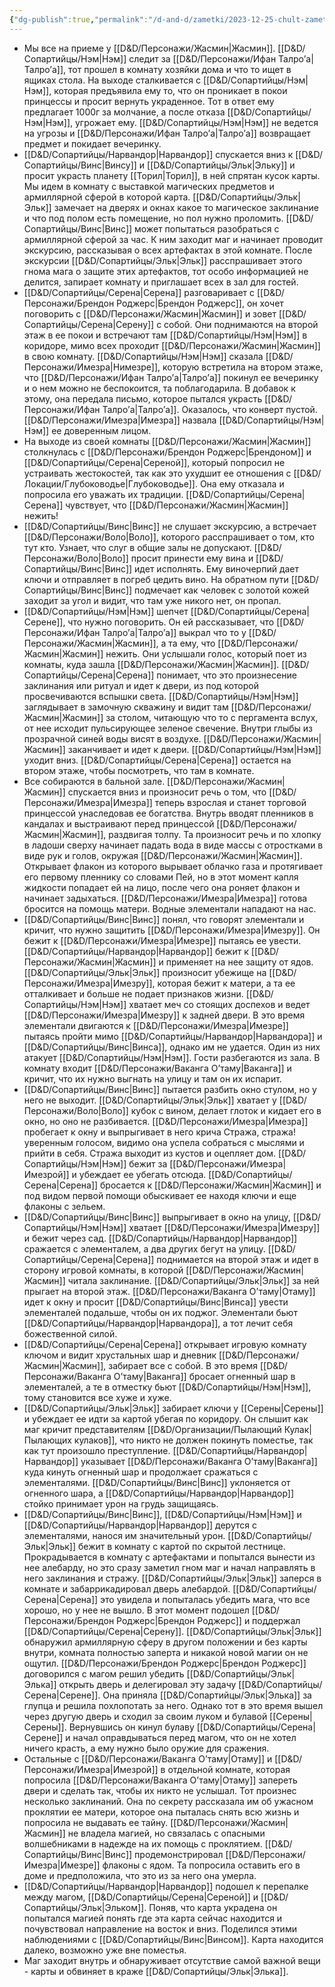 ```yaml
---
{"dg-publish":true,"permalink":"/d-and-d/zametki/2023-12-25-chult-zametki-o-sessii/","created":"2024-01-10T18:39:09.092+04:00","updated":"2024-01-10T18:43:46.602+04:00"}
---
```




- Мы все на приеме у [[D&D/Персонажи/Жасмин\|Жасмин]]. [[D&D/Сопартийцы/Нэм\|Нэм]] следит за [[D&D/Персонажи/Ифан Талро’a\|Талро’a]], тот прошел в комнату хозяйки дома и что то ищет в ящиках стола. На выходе сталкивается с [[D&D/Сопартийцы/Нэм\|Нэм]], которая предъявила ему то, что он проникает в покои принцессы и просит вернуть украденное. Тот в ответ ему предлагает 1000г за молчание, а после отказа [[D&D/Сопартийцы/Нэм\|Нэм]], угрожает ему. [[D&D/Сопартийцы/Нэм\|Нэм]] не ведется на угрозы и [[D&D/Персонажи/Ифан Талро’a\|Талро’a]] возвращает предмет и покидает вечеринку.
- [[D&D/Сопартийцы/Нарвандор\|Нарвандор]] спускается вниз к [[D&D/Сопартийцы/Винс\|Винсу]] и [[D&D/Сопартийцы/Эльк\|Эльку]] и просит украсть планету [[Торил\|Торил]], в ней спрятан кусок карты. Мы идем в комнату с выставкой магических предметов и армиллярной сферой в которой карта. [[D&D/Сопартийцы/Эльк\|Эльк]] замечает на дверях и окнах какое то магическое заклинание и что под полом есть помещение, но пол нужно проломить. [[D&D/Сопартийцы/Винс\|Винс]] может попытаться разобраться с армиллярной сферой за час. К ним заходит маг и начинает проводит экскурсию, рассказывая о всех артефактах в этой комнате. После экскурсии [[D&D/Сопартийцы/Эльк\|Эльк]] расспрашивает этого гнома мага о защите этих артефактов, тот особо информацией не делится, запирает комнату и приглашает всех в зал для гостей.
- [[D&D/Сопартийцы/Серена\|Серена]] разговаривает с [[D&D/Персонажи/Брендон Роджерс\|Брендон Роджерс]], он хочет поговорить с [[D&D/Персонажи/Жасмин\|Жасмин]] и зовет [[D&D/Сопартийцы/Серена\|Серену]] с собой. Они поднимаются на второй этаж в ее покои и встречают там [[D&D/Сопартийцы/Нэм\|Нэм]] в коридоре, мимо всех проходит [[D&D/Персонажи/Жасмин\|Жасмин]] в свою комнату. [[D&D/Сопартийцы/Нэм\|Нэм]] сказала [[D&D/Персонажи/Имезра\|Нимезре]], которую встретила на втором этаже, что [[D&D/Персонажи/Ифан Талро’a\|Талро’a]] покинул ее вечеринку и о нем можно не беспокоится, та поблагодарила. В добавок к этому, она передала письмо, которое пытался украсть [[D&D/Персонажи/Ифан Талро’a\|Талро’a]]. Оказалось, что конверт пустой. [[D&D/Персонажи/Имезра\|Имезра]] назвала [[D&D/Сопартийцы/Нэм\|Нэм]] ее доверенным лицом.
- На выходе из своей комнаты [[D&D/Персонажи/Жасмин\|Жасмин]] столкнулась с [[D&D/Персонажи/Брендон Роджерс\|Брендоном]] и [[D&D/Сопартийцы/Серена\|Сереной]], который попросил не устраивать жестокостей, так как это ухудшит ее отношения с [[D&D/Локации/Глубоководье\|Глубоководье]]. Она ему отказала и попросила его уважать их традиции. [[D&D/Сопартийцы/Серена\|Серена]] чувствует, что [[D&D/Персонажи/Жасмин\|Жасмин]] нежить!
- [[D&D/Сопартийцы/Винс\|Винс]] не слушает экскурсию, а встречает [[D&D/Персонажи/Воло\|Воло]], которого расспрашивает о том, кто тут кто. Узнает, что слуг в общие залы не допускают. [[D&D/Персонажи/Воло\|Воло]] просит принести ему вина и [[D&D/Сопартийцы/Винс\|Винс]] идет исполнять. Ему виночерпий дает ключи и отправляет в погреб цедить вино. На обратном пути [[D&D/Сопартийцы/Винс\|Винс]] подмечает как человек с золотой кожей заходит за угол и видит, что там уже никого нет, он пропал.
- [[D&D/Сопартийцы/Нэм\|Нэм]] шепчет [[D&D/Сопартийцы/Серена\|Серене]], что нужно поговорить. Он ей рассказывает, что [[D&D/Персонажи/Ифан Талро’a\|Талро’a]] выкрал что то у [[D&D/Персонажи/Жасмин\|Жасмин]], а та ему, что [[D&D/Персонажи/Жасмин\|Жасмин]] нежить. Они услышали голос, который поет из комнаты, куда зашла [[D&D/Персонажи/Жасмин\|Жасмин]]. [[D&D/Сопартийцы/Серена\|Серена]] понимает, что это произнесение заклинания или ритуал и идет к двери, из под которой просвечиваются вспышки света. [[D&D/Сопартийцы/Нэм\|Нэм]] заглядывает в замочную скважину и видит там [[D&D/Персонажи/Жасмин\|Жасмин]] за столом, читающую что то с пергамента вслух, от нее исходит пульсирующее зеленое свечение. Внутри глыбы из прозрачной синей воды висят в воздухе. [[D&D/Персонажи/Жасмин\|Жасмин]] заканчивает и идет к двери. [[D&D/Сопартийцы/Нэм\|Нэм]] уходит вниз. [[D&D/Сопартийцы/Серена\|Серена]] остается на втором этаже, чтобы посмотреть, что там в комнате.
- Все собираются в бальной зале. [[D&D/Персонажи/Жасмин\|Жасмин]] спускается вниз и произносит речь о том, что [[D&D/Персонажи/Имезра\|Имезра]] теперь взрослая и станет торговой принцессой унаследовав ее богатства. Внутрь вводят пленников в кандалах и выстраивают перед принцессой [[D&D/Персонажи/Жасмин\|Жасмин]], раздвигая толпу. Та произносит речь и по хлопку в ладоши сверху начинает падать вода в виде массы с отростками в виде рук и голов, окружая [[D&D/Персонажи/Жасмин\|Жасмин]]. Открывает флакон из которого вырывает облачко газа и протягивает его первому пленнику со словами Пей, но в этот момент капля жидкости попадает ей на лицо, после чего она роняет флакон и начинает задыхаться. [[D&D/Персонажи/Имезра\|Имезра]] готова бросится на помощь матери. Водные элементали нападают на нас.
- [[D&D/Сопартийцы/Винс\|Винс]] понял, что говорят элементали и кричит, что нужно защитить [[D&D/Персонажи/Имезра\|Имезру]]. Он бежит к [[D&D/Персонажи/Имезра\|Имезре]] пытаясь ее увести. [[D&D/Сопартийцы/Нарвандор\|Нарвандор]] бежит к [[D&D/Персонажи/Жасмин\|Жасмин]] и применяет на нее защиту от ядов. [[D&D/Сопартийцы/Эльк\|Эльк]] произносит убежище на [[D&D/Персонажи/Имезра\|Имезру]], которая бежит к матери, а та ее отталкивает и больше не подает признаков жизни. [[D&D/Сопартийцы/Нэм\|Нэм]] хватает меч со стоящих доспехов и ведет [[D&D/Персонажи/Имезра\|Имезру]] к задней двери. В это время элементали двигаются к [[D&D/Персонажи/Имезра\|Имезре]] пытаясь пройти мимо [[D&D/Сопартийцы/Нарвандор\|Нарвандора]] и [[D&D/Сопартийцы/Винс\|Винса]], однако им не удается. Один из них атакует [[D&D/Сопартийцы/Нэм\|Нэм]]. Гости разбегаются из зала. В комнату входит [[D&D/Персонажи/Ваканга О’таму\|Ваканга]] и кричит, что их нужно выгнать на улицу и там он их испарит.
- [[D&D/Сопартийцы/Винс\|Винс]] пытается разбить окно стулом, но у него не выходит. [[D&D/Сопартийцы/Эльк\|Эльк]] хватает у [[D&D/Персонажи/Воло\|Воло]] кубок с вином, делает глоток и кидает его в окно, но оно не разбивается. [[D&D/Персонажи/Имезра\|Имезра]] пробегает к окну и выпрыгивает в него крича Стража, стража! уверенным голосом, видимо она успела собраться с мыслями и прийти в себя. Стража выходит из кустов и оцепляет дом. [[D&D/Сопартийцы/Нэм\|Нэм]] бежит за [[D&D/Персонажи/Имезра\|Имезрой]] и убеждает ее убегать отсюда. [[D&D/Сопартийцы/Серена\|Серена]] бросается к [[D&D/Персонажи/Жасмин\|Жасмин]] и под видом первой помощи обыскивает ее находя ключи и еще флаконы с зельем.
- [[D&D/Сопартийцы/Винс\|Винс]] выпрыгивает в окно на улицу, [[D&D/Сопартийцы/Нэм\|Нэм]] хватает [[D&D/Персонажи/Имезра\|Имезру]] и бежит через сад. [[D&D/Сопартийцы/Нарвандор\|Нарвандор]] сражается с элементалем, а два других бегут на улицу. [[D&D/Сопартийцы/Серена\|Серена]] поднимается на второй этаж и идет в сторону игровой комнаты, в которой [[D&D/Персонажи/Жасмин\|Жасмин]] читала заклинание. [[D&D/Сопартийцы/Эльк\|Эльк]] за ней прыгает на второй этаж. [[D&D/Персонажи/Ваканга О’таму\|Отаму]] идет к окну и просит [[D&D/Сопартийцы/Винс\|Винса]] увести элементалей подальше, чтобы он их поджог. Элементали бьют [[D&D/Сопартийцы/Нарвандор\|Нарвандора]], а тот лечит себя божественной силой.
- [[D&D/Сопартийцы/Серена\|Серена]] открывает игровую комнату ключом и видит хрустальных шар и дневник [[D&D/Персонажи/Жасмин\|Жасмин]], забирает все с собой. В это время [[D&D/Персонажи/Ваканга О’таму\|Ваканга]] бросает огненный шар в элементалей, а те в отместку бьют [[D&D/Сопартийцы/Нэм\|Нэм]], тому становится все хуже и хуже. 
- [[D&D/Сопартийцы/Эльк\|Эльк]] забирает ключи у [[Серены\|Серены]] и убеждает ее идти за картой убегая по коридору. Он слышит как маг кричит представителям [[D&D/Организации/Пылающий Кулак\|Пылающих кулаков]], что никто не должен покинуть поместье, так как тут произошло преступление. [[D&D/Сопартийцы/Нарвандор\|Нарвандор]] указывает [[D&D/Персонажи/Ваканга О’таму\|Ваканга]] куда кинуть огненный шар и продолжает сражаться с элементалями. [[D&D/Сопартийцы/Винс\|Винс]] уклоняется от огненного шара, а [[D&D/Сопартийцы/Нарвандор\|Нарвандор]] стойко принимает урон на грудь защищаясь. 
- [[D&D/Сопартийцы/Винс\|Винс]], [[D&D/Сопартийцы/Нэм\|Нэм]] и [[D&D/Сопартийцы/Нарвандор\|Нарвандор]] дерутся с элементалями, нанося им значительный урон. [[D&D/Сопартийцы/Эльк\|Эльк]] бежит в комнату с картой по скрытой лестнице. Прокрадывается в комнату с артефактами и попытался вынести из нее алебарду, но это сразу заметил гном маг и начал направлять в него заклинания и стражу. [[D&D/Сопартийцы/Эльк\|Эльк]] заперся в комнате и забаррикадировал дверь алебардой. [[D&D/Сопартийцы/Серена\|Серена]] это увидела и попыталась убедить мага, что все хорошо, но у нее не вышло. В этот момент подошел [[D&D/Персонажи/Брендон Роджерс\|Брендон Роджерс]] и поддержал [[D&D/Сопартийцы/Серена\|Серену]]. [[D&D/Сопартийцы/Эльк\|Эльк]] обнаружил армиллярную сферу в другом положении и без карты внутри, комната полностью заперта и никакой новой магии он не ощутил. [[D&D/Персонажи/Брендон Роджерс\|Брендон Роджерс]] договорился с магом решил убедить [[D&D/Сопартийцы/Эльк\|Элька]] открыть дверь и делегировал эту задачу [[D&D/Сопартийцы/Серена\|Серене]]. Она приняла [[D&D/Сопартийцы/Эльк\|Элька]] за глупца и решила похлопотать за него. Однако тот в это время вышел через другую дверь и сходил за своим луком и булавой [[Серены\|Серены]]. Вернувшись он кинул булаву [[D&D/Сопартийцы/Серена\|Серене]] и начал оправдываться перед магом, что он не хотел ничего красть, а ему нужно было оружие для сражения.
- Остальные с [[D&D/Персонажи/Ваканга О’таму\|Отаму]] и [[D&D/Персонажи/Имезра\|Имезрой]] в отдельной комнате, которая попросила [[D&D/Персонажи/Ваканга О’таму\|Отаму]] запереть двери и сделать так, чтобы их никто не услышал. Тот произнес несколько заклинаний. Она по секрету рассказала им об ужасном проклятии ее матери, которое она пыталась снять всю жизнь и попросила не выдавать ее тайну. [[D&D/Персонажи/Жасмин\|Жасмин]] не владела магией, но связалась с опасными волшебниками в надежде на их помощь с проклятием. [[D&D/Сопартийцы/Винс\|Винс]] продемонстрировал [[D&D/Персонажи/Имезра\|Имезре]] флаконы с ядом. Та попросила оставить его в доме и предположила, что это из за него она умерла.
- [[D&D/Сопартийцы/Нарвандор\|Нарвандор]] подошел к перепалке между магом, [[D&D/Сопартийцы/Серена\|Сереной]] и [[D&D/Сопартийцы/Эльк\|Эльком]]. Поняв, что карта украдена он попытался магией понять где эта карта сейчас находится и почувствовал направление на восток и вниз. Поделился этими наблюдениями с [[D&D/Сопартийцы/Винс\|Винсом]]. Карта находится далеко, возможно уже вне поместья. 
- Маг заходит внутрь и обнаруживает отсутствие самой важной вещи - карты и обвиняет в краже [[D&D/Сопартийцы/Эльк\|Элька]].